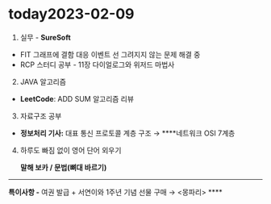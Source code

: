 # today2023-02-09
1. 실무 - **SureSoft**

- FIT 그래프에 결함 대응 이벤트 선 그려지지 않는 문제 해결 중
- RCP 스터디 공부 - 11장 다이얼로그와 위저드 마법사

2. JAVA 알고리즘

 - **LeetCode**: ADD SUM 알고리즘 리뷰

3. 자료구조 공부 

 - **정보처리 기사:** 대표 통신 프로토콜 계층 구조 → ****네트워크 OSI 7계층

4. 하루도 빠짐 없이 영어 단어 외우기
    
     **말해 보카 / 문법(뼈대 바르기)**
    
    
---

**특이사항 -** 여권 발급 + 서연이와 1주년 기념 선물 구매 → <몽파리> ****
